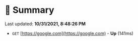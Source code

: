 # 📖 Summary
Last updated: **10/31/2021, 8:48:26 PM**

- `GET` [https://google.com](https://google.com) - **Up** (141ms)
